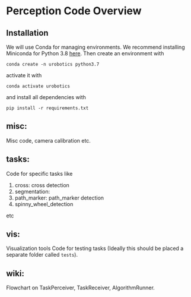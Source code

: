 # Perception Code Overview

## Installation

We will use Conda for managing environments. We recommend installing Miniconda for Python 3.8 [here](https://docs.conda.io/en/latest/miniconda.html).
Then create an environment with

    conda create -n urobotics python3.7

activate it with

    conda activate urobotics

and install all dependencies with

    pip install -r requirements.txt

## misc:
Misc code, camera calibration etc.

## tasks:
Code for specific tasks like 

1. cross: cross detection
1. segmentation:
1. path_marker: path_marker detection
1. spinny_wheel_detection

etc

## vis:
Visualization tools 
Code for testing tasks (Ideally this should be placed a separate folder called `tests`).

## wiki:
Flowchart on TaskPerceiver, TaskReceiver, AlgorithmRunner.